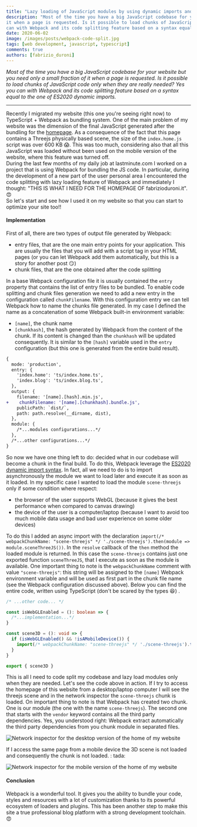 ```yaml
---
title: "Lazy loading of JavaScript modules by using dynamic imports and code splitting with Webpack"
description: "Most of the time you have a big JavaScript codebase for your website but you need only a small fraction of
it when a page is requested. Is it possible to load chunks of JavaScript code only when they are really needed? Yes you
can with Webpack and its code splitting feature based on a syntax equal to the one of ES2020 dynamic imports."
date: 2020-06-02
image: /images/posts/webpack-code-split.jpg
tags: [web development, javascript, typescript]
comments: true
authors: [fabrizio_duroni]
---
```


*Most of the time you have a big JavaScript codebase for your website but you need only a small fraction of it when a
page is requested. Is it possible to load chunks of JavaScript code only when they are really needed? Yes you can with
Webpack and its code splitting feature based on a syntax equal to the one of ES2020 dynamic imports.*

---

Recently I migrated my website (this one you're seeing right now) to TypeScript + Webpack as bundling system. One of the
main problem of my website was the dimension of the final JavaScript generated after the bundling for
the [homepage](/ "fabrizio duroni home"). As a consequence of the fact that this page contains a Threejs physically
based scene, the size of the `index.home.js` script was over 600 KB :scream:. This was too much, considering also that
all this JavaScript was loaded without been used on the mobile version of the website, where this feature was turned
off.  
During the last few months of my daily job at lastminute.com I worked on a project that is using Webpack for bundling
the JS code. In particular, during the development of a new part of the user personal area I encountered the code
splitting with lazy loading feature of Webpack and immediately I thought: "THIS IS WHAT I NEED FOR THE HOMEPAGE OF
fabrizioduroni.it". :heart_eyes:  
So let's start and see how I used it on my website so that you can start to optimize your site too!!

#### Implementation

First of all, there are two types of output file generated by Webpack:

- entry files, that are the one main entry points for your application. This are usually the files that you will add
  with a script tag in your HTML pages (or you can let Webpack add them automatically, but this is a story for another
  post :smirk:)
- chunk files, that are the one obtained after the code splitting

In a base Webpack configuration file it is usually contained the `entry` property that contains the list of entry files
to be bundled. To enable code splitting and chunk files generation we need to add a new entry in the configuration
called `chunkFilename`. With this configuration entry we can tell Webpack how to name the chunks file generated. In my
case I defined the name as a concatenation of some Webpack built-in environment variable:

- `[name]`, the chunk name
- `[chunkhash]`, the hash generated by Webpack from the content of the chunk. If its content is changed than
  the `chunkhash` will be updated consequently. It is similar to the `[hash]` variable used in the `entry`
  configuration (but this one is generated from the entire build result).

```diff
{
  mode: 'production',
  entry: {
    'index.home': 'ts/index.home.ts',
    'index.blog': 'ts/index.blog.ts',
  },
  output: {
    filename: '[name].[hash].min.js',
+    chunkFilename: '[name].[chunkhash].bundle.js',
    publicPath: `dist/`,
    path: path.resolve(__dirname, dist),
  },
  module: {
    /*...modules configurations...*/
  },
  /*...other configurations...*/
}
```

So now we have one thing left to do: decided what in our codebase will become a chunk in the final build. To do this,
Webpack leverage the [ES2020 dynamic import syntax](https://github.com/tc39/proposal-dynamic-import). In fact, all we
need to do is to import asynchronously the module we want to load later and execute it as soon as it loaded. In my
specific case I wanted to load the module `scene-threejs` only if some condition where respect:

- the browser of the user supports WebGL (because it gives the best performance when compared to canvas drawing)
- the device of the user is a computer/laptop (because I want to avoid too much mobile data usage and bad user
  experience on some older devices)

To do this I added an async import with the
declaration `import(/* webpackChunkName: "scene-threejs" */ './scene-threejs').then(module => module.sceneThreeJS())`.
In the `resolve` callback of the `then` method the loaded module is returned. In this case the `scene-threejs` contains
just one exported function `sceneThreeJS`, that I execute as soon as the module is available. One important thing to
note is the `webpackChunkName` comment with value `"scene-threejs"`: this string will be assigned to the `[name]`
Webpack environment variable and will be used as first part in the chunk file name (see the Webpack configuration
discussed above). Below you can find the entire code, written using TypeScript (don't be scared by the types :laughing:)
.

```typescript
/* ...other code... */

const isWebGLEnabled = (): boolean => {
  /*...implementation...*/
}

const scene3D = (): void => {
  if (isWebGLEnabled() && !isAMobileDevice()) {
    import(/* webpackChunkName: "scene-threejs" */ './scene-threejs').then(module => module.sceneThreeJS())
  }
}

export { scene3D }
```

This is all I need to code split my codebase and lazy load modules only when they are needed. Let's see the code above
in action. If I try to access the homepage of this website from a desktop/laptop computer I will see the threejs scene
and in the network inspector the `scene-threejs` chunk is loaded. On important thing to note is that Webpack has created
two chunk. One is our module (the one with the name `scene-threejs`). The second one that starts with the `vendor`
keyword contains all the third party dependencies. Yes, you understood right: Webpack extract automatically the third
party dependencies from you chunk module in separated files.

![Network inspector for the desktop version of the home of my website](../images/posts/webpack-chunk-desktop.jpg)

If I access the same page from a mobile device the 3D scene is not loaded and consequently the chunk is not loaded. :
tada:

![Network inspector for the mobile version of the home of my website](../images/posts/webpack-chunk-mobile.jpg)

#### Conclusion

Webpack is a wonderful tool. It gives you the ability to bundle your code, styles and resources with a lot of
customization thanks to its powerful ecosystem of loaders and plugins. This has been another step to make this site a
true professional blog platform with a strong development toolchain. :heart_eyes:
